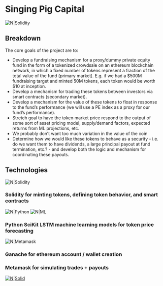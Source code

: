 # Singing Pig Capital      
![N|Solidity](https://static-s.aa-cdn.net/img/ios/1246087548/aa4ec7698dc9740e026aa5fe06815e62?v=1)

## Breakdown

The core goals of the project are to:
- Develop a fundraising mechanism for a proxy/dummy private equity fund in the form of a tokenized crowdsale on an ethereum blockchain network, in which a fixed number of tokens represent a fraction of the total value of the fund (primary market). E.g. if we had a $500M fundraising target and minted 50M tokens, each token would be worth $10 at inception. 
- Develop a mechanism for trading these tokens between investors via smart contracts (secondary market). 
- Develop a mechanism for the value of these tokens to float in response to the fund’s performance (we will use a PE index as a proxy for our fund’s performance). 
- Stretch goal to have the token market price respond to the output of some sort of asset pricing model,  supply/demand factors, expected returns from ML projections, etc. 
- We probably don’t want too much variation  in the value of the coin
- Determine how we would like these tokens to behave as a security - i.e. do we want them to have dividends, a large principal payout at fund termination, etc.? - and develop both the logic and mechanism for coordinating these payouts.

## Technologies
![N|Solidity](https://hackernoon.com/hn-images/1*6hFbv6Q21jOuBbpVRtmnDg.png)

### Solidity for minting tokens, defining token behavior, and smart contracts

![N|Python](https://awaywithideas.com/wp-content/uploads/2019/10/Python.svg_-e1571602766898.png)                       ![N|ML](https://cdn.iconscout.com/icon/premium/png-256-thumb/machine-learning-23-911028.png)

### Python SciKit LSTM machine learning models for token price forecasting 


![N|Metamask](https://walletconnect.org/static/metamask-69ce6b56bbc9953dfb4aecebdf88729b.png)
### Ganache for ethereum account / wallet creation 
### Metamask for simulating trades + payouts





[![N|Solid](https://img.icons8.com/bubbles/2x/github.png)](https://github.com/mostafajoma/project-3.git)
